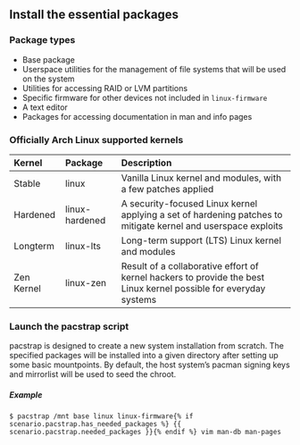 ## Install the essential packages

### Package types

- Base package
- Userspace utilities for the management of file systems that will be used on the system
- Utilities for accessing RAID or LVM partitions
- Specific firmware for other devices not included in `linux-firmware`
- A text editor
- Packages for accessing documentation in man and info pages

### Officially Arch Linux supported kernels

| Kernel     | Package        | Description                                                                                                       |
| :--------- | :------------- |:----------------------------------------------------------------------------------------------------------------- |
| Stable     | linux          | Vanilla Linux kernel and modules, with a few patches applied                                                      |
| Hardened   | linux-hardened | A security-focused Linux kernel applying a set of hardening patches to mitigate kernel and userspace exploits     |
| Longterm   | linux-lts      | Long-term support (LTS) Linux kernel and modules                                                                  |
| Zen Kernel | linux-zen      | Result of a collaborative effort of kernel hackers to provide the best Linux kernel possible for everyday systems |

### Launch the pacstrap script

pacstrap is designed to create a new system installation from scratch. The specified packages will be installed into a given directory after setting up some basic mountpoints. By default, the host system’s pacman signing keys and mirrorlist will be used to seed the chroot.

##### Example
```
$ pacstrap /mnt base linux linux-firmware{% if scenario.pacstrap.has_needed_packages %} {{ scenario.pacstrap.needed_packages }}{% endif %} vim man-db man-pages
```
